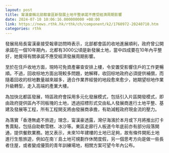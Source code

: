 ```yaml
---
layout: post
title: 甯漢豪稱北部都會區新發展土地平整承諾不應受經濟周期影響
date: 2024-07-10 10:06:16.000000000 +08:00
link: https://news.rthk.hk/rthk/ch/component/k2/1760972-20240710.htm
categories: rthk
---
```


發展局局長甯漢豪接受報章訪問時表示，北部都會區的收地進展順利，政府曾公開承諾在一個10年期內，北都有3000公頃是新發展土地，當中四成要在10年內平整好，她覺得有關承諾不應受經濟發展周期影響。

至於在住戶收地方面，現時可免資產審查安排上樓，令安置受影響住戶的工作更暢順。不過，回收棕地方面出現較多問題，她解釋，收回棕地政府必須提供補償，而隨着回收的棕地數量越來越多，適合作業界經營的地段愈來愈少，她期望棕地作業升級轉型，走入高端的產業大樓。

為加快北都區發展，特區政府會採用多元化發展模式，包括引入片區開發模式，即由政府提供區內不同板塊的土地，透過招標形式交由私人發展商進行土地平整、基建及發展等工程，所有工程開支將由發展商承擔，有助減輕政府現金流的壓力。

為落實「香港無處不旅遊」理念，甯漢豪透露，灣仔海濱於本月或下月將推出打卡售賣點，包括自助軟雪糕、冰沙等。東區走廊行人板道今年底前亦有部分段落開通，提供餐飲業務。她又表示，未來10年建樓的土地已足夠，故有條件開拓土地進行生態旅遊，例如在南丫島土地可規劃作休閒度假，另一個思考方向是做一些長者住屋，或者變成優質的青年訓練場地，相關方案可望今年內公布。
